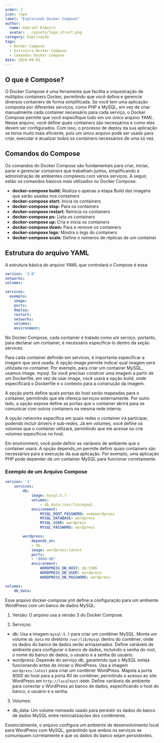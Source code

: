```yaml
---
order: 2
icon: repo
label: "Explorando Docker Compose"
author:
  name: Gabriel Ribeiro
  avatar: ../assets/logo_struct.png
category: Explicação
tags:
  - Docker Compose
  - Estrutura Docker Compose
  - Comandos Docker Compose
date: 2024-09-02
---
```


## O que é Compose?

O Docker Compose é uma ferramenta que facilita a orquestração de múltiplos containers Docker, permitindo que você defina e gerencie diversos containers de forma simplificada. Se você tem uma aplicação composta por diferentes serviços, como PHP e MySQL, em vez de criar manualmente cada container necessário para cada serviço, o Docker Compose permite que você especifique tudo em um único arquivo YAML. Nesse arquivo, você define quais containers são necessários e como eles devem ser configurados. Com isso, o processo de deploy da sua aplicação se torna muito mais eficiente, pois um único arquivo pode ser usado para criar, executar e atualizar todos os containers necessários de uma só vez.

## Comandos do Compose

Os comandos do Docker Compose são fundamentais para criar, iniciar, parar e gerenciar containers que trabalham juntos, simplificando a administração de ambientes complexos com vários serviços. A seguir, estão os comandos básicos mais utilizados no Docker Compose:

- **docker-compose build:** Realiza o apenas a etapa Build das imagens que serão usadas nos containers
- **docker-compose start:** Inicia os containers
- **docker-compose stop:** Para os containers
- **docker-compose restart:** Reinicia os containers
- **docker-compose ps:** Lista os containers
- **docker-compose up:** Cria e inicia os containers
- **docker-compose down:** Para e remove os containers
- **docker-compose logs:** Mostra o logs do containers
- **docker-compose scale:** Define o números de réplicas de um container

## Estrutura do arquivo YAML

A estrutura básica do arquivo YAML que controlará o Compose é essa:

```docker-compose.yml
version: '3.8'
networks:
volumes:

services:
  exemplo:
    image: 
    ports: 
    deploy:
    restart: 
    networks:
    volumes:
    environment:
```

No Docker Compose, cada container é tratado como um serviço, portanto, para declarar um container, é necessário especificá-lo dentro da seção services.

Para cada container definido em services, é importante especificar a imagem que será usada. A opção image permite indicar qual imagem será utilizada no container. Por exemplo, para criar um container MySQL, usamos image: mysql. Se você precisar construir uma imagem a partir de um Dockerfile, em vez de usar image, você usará a opção build, onde especificará o Dockerfile e o contexto para a construção da imagem.

A opção ports define quais portas do host serão mapeadas para o container, permitindo que ele ofereça serviços externamente. Por outro lado, a opção expose define as portas que o container abrirá para se comunicar com outros containers na mesma rede interna.

A opção networks especifica em quais redes o container irá participar, podendo incluir drivers e sub-redes. Já em volumes, você define os volumes que o container utilizará, permitindo que ele acesse ou crie volumes específicos no host.

Em environment, você pode definir as variáveis de ambiente que o container usará. A opção depends_on permite definir quais containers são necessários para a execução da sua aplicação. Por exemplo, uma aplicação PHP pode depender de um container MySQL para funcionar corretamente.

### Exemplo de um Arquivo Compose

```docker-compose.yml
version: '3'
    services:
        db:
            image: mysql:5.7
            volumes:
                - db_data:/var/lib/mysql
            environment:
                MYSQL_ROOT_PASSWORD: somewordpress
                MYSQL_DATABASE: wordpress
                MYSQL_USER: wordpress
                MYSQL_PASSWORD: wordpress

        wordpress:
            depends_on:
            - db
            image: wordpress:latest
            ports:
            - "8000:80"
            environment:
                WORDPRESS_DB_HOST: db:3306
                WORDPRESS_DB_USER: wordpress
                WORDPRESS_DB_PASSWORD: wordpress

volumes:
    db_data:
```

Esse arquivo docker-compose.yml define a configuração para um ambiente WordPress com um banco de dados MySQL.

1. Versão: O arquivo usa a versão 3 do Docker Compose.

2. Serviços:
  - db: Usa a imagem `mysql:5.7` para criar um contêiner MySQL.
    Monta um volume `db_data` no diretório `/var/lib/mysql` dentro do contêiner, onde os dados do banco de dados serão armazenados.
    Define variáveis de ambiente para configurar o banco de dados, incluindo a senha do root, o nome do banco de dados, o usuário e a senha do usuário.
  - wordpress:
  Depende do serviço db, garantindo que o MySQL esteja funcionando antes de iniciar o WordPress.
  Usa a imagem `wordpress:latest` para criar um contêiner WordPress.
  Mapeia a porta 8000 do host para a porta 80 do contêiner, permitindo o acesso ao site WordPress em `http://localhost:8000`.
  Define variáveis de ambiente para conectar o WordPress ao banco de dados, especificando o host do banco, o usuário e a senha.

3. Volumes:
  - db_data: Um volume nomeado usado para persistir os dados do banco de dados MySQL entre reinicializações dos contêineres.

Essencialmente, o arquivo configura um ambiente de desenvolvimento local para WordPress com MySQL, garantindo que ambos os serviços se comuniquem corretamente e que os dados do banco sejam persistentes.








